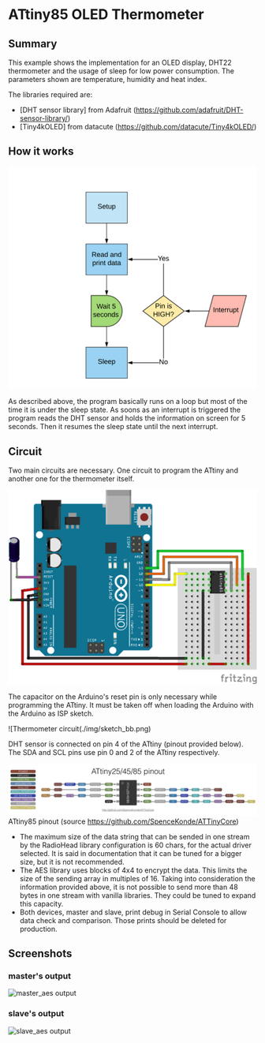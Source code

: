 # ATtiny85 OLED Thermometer
## Summary
This example shows the implementation for an OLED display, DHT22 thermometer and the usage of sleep for low power consumption.
The parameters shown are temperature, humidity and heat index.

The libraries required are:
- [DHT sensor library] from Adafruit (https://github.com/adafruit/DHT-sensor-library/)
- [Tiny4kOLED] from datacute (https://github.com/datacute/Tiny4kOLED/)

## How it works
![flow chart](./img/flow_chart.png)

As described above, the program basically runs on a loop but most of the time it is under the sleep state. As soons as an interrupt is triggered the program reads the DHT sensor and holds the information on screen for 5 seconds. Then it resumes the sleep state until the next interrupt.

## Circuit

Two main circuits are necessary. One circuit to program the ATtiny and another one for the thermometer itself.

![Programmer circuit](./img/sketch_aa.png)

The capacitor on the Arduino's reset pin is only necessary while programming the ATtiny. It must be taken off when loading the Arduino with the Arduino as ISP sketch.

![Thermometer circuit(./img/sketch_bb.png)

DHT sensor is connected on pin 4 of the ATtiny (pinout provided below). The SDA and SCL pins use pin 0 and 2 of the ATtiny respectively.

![ATtiny85 pinout](./img/attiny_pinout.jpg)
ATtiny85 pinout (source https://github.com/SpenceKonde/ATTinyCore)

- The maximum size of the data string that can be sended in one stream by the RadioHead library configuration is 60 chars, for the actual driver selected. It is said in documentation that it can be tuned for a bigger size, but it is not recommended.
- The AES library uses blocks of 4x4 to encrypt the data. This limits the size of the sending array in multiples of 16. Taking into consideration the information provided above, it is not possible to send more than 48 bytes in one stream with vanilla libraries. They could be tuned to expand this capacity.
- Both devices, master and slave, print debug in Serial Console to allow data check and comparison. Those prints should be deleted for production.

## Screenshots
### master's output
![master_aes output](./master_test.png)

### slave's output
![slave_aes output](./slave_test.png)
